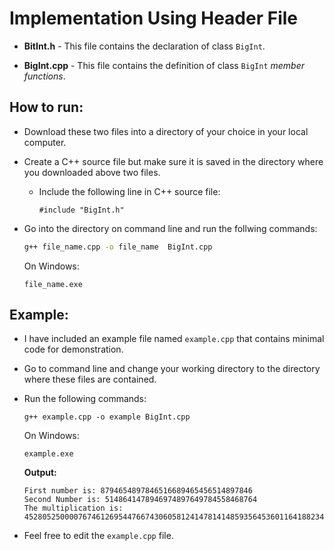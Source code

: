 # Implementation Using Header File

- **BitInt.h** - This file contains the declaration of class `BigInt`.

- **BigInt.cpp** - This file contains the definition of class `BigInt` *member functions*.

## How to run:

- Download these two files into a directory of your choice in your local computer.

- Create a C++ source file but make sure it is saved in the directory where you downloaded above two files.
  - Include the following line in C++ source file:
  
    ```
    #include "BigInt.h"
    ```

- Go into the directory on command line and run the follwing commands:
  ```bash
  g++ file_name.cpp -o file_name  BigInt.cpp
  ```
  On Windows:
  ```
  file_name.exe
  ```

## Example:

- I have included an example file named `example.cpp` that contains minimal code for demonstration.

- Go to command line and change your working directory to the directory where these files are contained.

- Run the following commands:
  ```
  g++ example.cpp -o example BigInt.cpp
  ```
  On Windows:
  ```
  example.exe
  ```
  **Output:**
  ```
  First number is: 8794654897846516689465456514897846
  Second Number is: 5148641478946974897649784558468764
  The multiplication is: 45280525000076746126954476674306058124147814148593564536011641882344
  ```

- Feel free to edit the `example.cpp` file.
